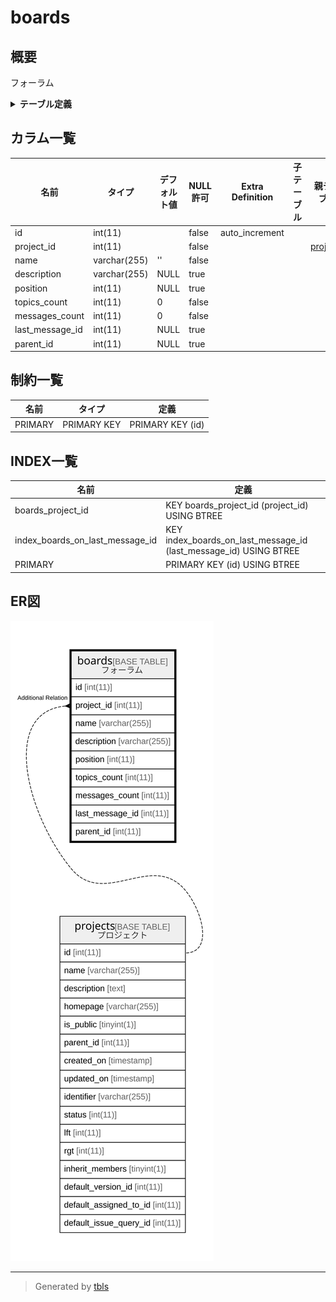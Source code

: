 # boards

## 概要

フォーラム

<details>
<summary><strong>テーブル定義</strong></summary>

```sql
CREATE TABLE `boards` (
  `id` int(11) NOT NULL AUTO_INCREMENT,
  `project_id` int(11) NOT NULL,
  `name` varchar(255) NOT NULL DEFAULT '',
  `description` varchar(255) DEFAULT NULL,
  `position` int(11) DEFAULT NULL,
  `topics_count` int(11) NOT NULL DEFAULT 0,
  `messages_count` int(11) NOT NULL DEFAULT 0,
  `last_message_id` int(11) DEFAULT NULL,
  `parent_id` int(11) DEFAULT NULL,
  PRIMARY KEY (`id`),
  KEY `boards_project_id` (`project_id`),
  KEY `index_boards_on_last_message_id` (`last_message_id`)
) ENGINE=InnoDB DEFAULT CHARSET=utf8mb4
```

</details>

## カラム一覧

| 名前              | タイプ          | デフォルト値       | NULL許可   | Extra Definition | 子テーブル      | 親テーブル                   | コメント     |
| --------------- | ------------ | ------------ | -------- | ---------------- | ---------- | ----------------------- | -------- |
| id              | int(11)      |              | false    | auto_increment   |            |                         |          |
| project_id      | int(11)      |              | false    |                  |            | [projects](projects.md) |          |
| name            | varchar(255) | ''           | false    |                  |            |                         |          |
| description     | varchar(255) | NULL         | true     |                  |            |                         |          |
| position        | int(11)      | NULL         | true     |                  |            |                         |          |
| topics_count    | int(11)      | 0            | false    |                  |            |                         |          |
| messages_count  | int(11)      | 0            | false    |                  |            |                         |          |
| last_message_id | int(11)      | NULL         | true     |                  |            |                         |          |
| parent_id       | int(11)      | NULL         | true     |                  |            |                         |          |

## 制約一覧

| 名前      | タイプ         | 定義               |
| ------- | ----------- | ---------------- |
| PRIMARY | PRIMARY KEY | PRIMARY KEY (id) |

## INDEX一覧

| 名前                              | 定義                                                                |
| ------------------------------- | ----------------------------------------------------------------- |
| boards_project_id               | KEY boards_project_id (project_id) USING BTREE                    |
| index_boards_on_last_message_id | KEY index_boards_on_last_message_id (last_message_id) USING BTREE |
| PRIMARY                         | PRIMARY KEY (id) USING BTREE                                      |

## ER図

![er](boards.svg)

---

> Generated by [tbls](https://github.com/k1LoW/tbls)

